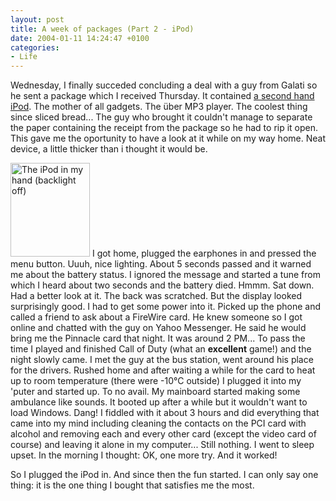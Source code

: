 ```yaml
---
layout: post
title: A week of packages (Part 2 - iPod)
date: 2004-01-11 14:24:47 +0100
categories:
- Life
---
```

Wednesday, I finally succeded concluding a deal with a guy from Galati so he sent a package which I received Thursday. It contained <a href="http://web.archive.org/web/20020125061910/http://www.apple.com/ipod/" title="I've got the 20 GB one">a second hand iPod</a>. The mother of all gadgets. The &uuml;ber MP3 player. The coolest thing since sliced bread... The guy who brought it couldn't manage to separate the paper containing the receipt from the package so he had to rip it open. This gave me the oportunity to have a look at it while on my way home. Neat device, a little thicker than i thought it would be.

<a href="https://content.rusiczki.net/blogpics/ipod_in_my_hand.php" onclick="window.open('https://content.rusiczki.net/blogpics/ipod_in_my_hand.php','popup','width=510,height=600,scrollbars=no,resizable=no,toolbar=no,directories=no,location=no,menubar=no,status=no,left=0,top=0'); return false"><img src="https://content.rusiczki.net/blogpics/ipod_in_my_hand-thumb.jpg" width="127" height="150" border="0" alt="The iPod in my hand (backlight off)" class="postimage" /></a> I got home, plugged the earphones in and pressed the menu button. Uuuh, nice lighting. About 5 seconds passed and it warned me about the battery status. I ignored the message and started a tune from which I heard about two seconds and the battery died. Hmmm. Sat down. Had a better look at it. The back was scratched. But the display looked surprisingly good. I had to get some power into it. Picked up the phone and called a friend to ask about a FireWire card. He knew someone so I got online and chatted with the guy on Yahoo Messenger. He said he would bring me the Pinnacle card that night. It was around 2 PM... To pass the time I played and finished Call of Duty (what an <b>excellent</b> game!) and the night slowly came. I met the guy at the bus station, went around his place for the drivers. Rushed home and after waiting a while for the card to heat up to room temperature (there were -10&deg;C outside) I plugged it into my 'puter and started up. To no avail. My mainboard started making some ambulance like sounds. It booted up after a while but it wouldn't want to load Windows. Dang! I fiddled with it about 3 hours and did everything that came into my mind including cleaning the contacts on the PCI card with alcohol and removing each and every other card (except the video card of course) and leaving it alone in my computer... Still nothing. I went to sleep upset. In the morning I thought: OK, one more try. And it worked!

So I plugged the iPod in. And since then the fun started. I can only say one thing: it is the one thing I bought that satisfies me the most.

